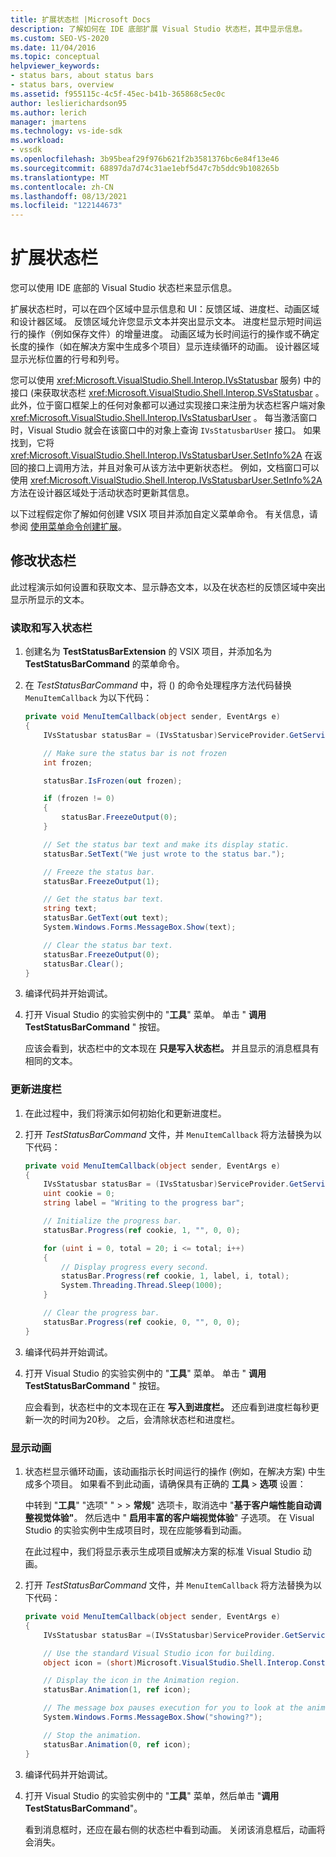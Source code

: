 ```yaml
---
title: 扩展状态栏 |Microsoft Docs
description: 了解如何在 IDE 底部扩展 Visual Studio 状态栏，其中显示信息。
ms.custom: SEO-VS-2020
ms.date: 11/04/2016
ms.topic: conceptual
helpviewer_keywords:
- status bars, about status bars
- status bars, overview
ms.assetid: f955115c-4c5f-45ec-b41b-365868c5ec0c
author: leslierichardson95
ms.author: lerich
manager: jmartens
ms.technology: vs-ide-sdk
ms.workload:
- vssdk
ms.openlocfilehash: 3b95beaf29f976b621f2b3581376bc6e84f13e46
ms.sourcegitcommit: 68897da7d74c31ae1ebf5d47c7b5ddc9b108265b
ms.translationtype: MT
ms.contentlocale: zh-CN
ms.lasthandoff: 08/13/2021
ms.locfileid: "122144673"
---
```

# <a name="extend-the-status-bar"></a>扩展状态栏
您可以使用 IDE 底部的 Visual Studio 状态栏来显示信息。

 扩展状态栏时，可以在四个区域中显示信息和 UI：反馈区域、进度栏、动画区域和设计器区域。 反馈区域允许您显示文本并突出显示文本。 进度栏显示短时间运行的操作（例如保存文件）的增量进度。 动画区域为长时间运行的操作或不确定长度的操作（如在解决方案中生成多个项目）显示连续循环的动画。 设计器区域显示光标位置的行号和列号。

 您可以使用 <xref:Microsoft.VisualStudio.Shell.Interop.IVsStatusbar> 服务) 中的接口 (来获取状态栏 <xref:Microsoft.VisualStudio.Shell.Interop.SVsStatusbar> 。 此外，位于窗口框架上的任何对象都可以通过实现接口来注册为状态栏客户端对象 <xref:Microsoft.VisualStudio.Shell.Interop.IVsStatusbarUser> 。 每当激活窗口时，Visual Studio 就会在该窗口中的对象上查询 `IVsStatusbarUser` 接口。 如果找到，它将 <xref:Microsoft.VisualStudio.Shell.Interop.IVsStatusbarUser.SetInfo%2A> 在返回的接口上调用方法，并且对象可从该方法中更新状态栏。 例如，文档窗口可以使用 <xref:Microsoft.VisualStudio.Shell.Interop.IVsStatusbarUser.SetInfo%2A> 方法在设计器区域处于活动状态时更新其信息。

 以下过程假定你了解如何创建 VSIX 项目并添加自定义菜单命令。 有关信息，请参阅 [使用菜单命令创建扩展](../extensibility/creating-an-extension-with-a-menu-command.md)。

## <a name="modify-the-status-bar"></a>修改状态栏
 此过程演示如何设置和获取文本、显示静态文本，以及在状态栏的反馈区域中突出显示所显示的文本。

### <a name="read-and-write-to-the-status-bar"></a>读取和写入状态栏

1. 创建名为 **TestStatusBarExtension** 的 VSIX 项目，并添加名为 **TestStatusBarCommand** 的菜单命令。

2. 在 *TestStatusBarCommand* 中，将 () 的命令处理程序方法代码替换 `MenuItemCallback` 为以下代码：

    ```csharp
    private void MenuItemCallback(object sender, EventArgs e)
    {
        IVsStatusbar statusBar = (IVsStatusbar)ServiceProvider.GetService(typeof(SVsStatusbar));

        // Make sure the status bar is not frozen
        int frozen;

        statusBar.IsFrozen(out frozen);

        if (frozen != 0)
        {
            statusBar.FreezeOutput(0);
        }

        // Set the status bar text and make its display static.
        statusBar.SetText("We just wrote to the status bar.");

        // Freeze the status bar.
        statusBar.FreezeOutput(1);

        // Get the status bar text.
        string text;
        statusBar.GetText(out text);
        System.Windows.Forms.MessageBox.Show(text);

        // Clear the status bar text.
        statusBar.FreezeOutput(0);
        statusBar.Clear();
    }
    ```

3. 编译代码并开始调试。

4. 打开 Visual Studio 的实验实例中的 "**工具**" 菜单。 单击 " **调用 TestStatusBarCommand** " 按钮。

     应该会看到，状态栏中的文本现在 **只是写入状态栏。** 并且显示的消息框具有相同的文本。

### <a name="update-the-progress-bar"></a>更新进度栏

1. 在此过程中，我们将演示如何初始化和更新进度栏。

2. 打开 *TestStatusBarCommand* 文件，并 `MenuItemCallback` 将方法替换为以下代码：

    ```csharp
    private void MenuItemCallback(object sender, EventArgs e)
    {
        IVsStatusbar statusBar = (IVsStatusbar)ServiceProvider.GetService(typeof(SVsStatusbar));
        uint cookie = 0;
        string label = "Writing to the progress bar";

        // Initialize the progress bar.
        statusBar.Progress(ref cookie, 1, "", 0, 0);

        for (uint i = 0, total = 20; i <= total; i++)
        {
            // Display progress every second.
            statusBar.Progress(ref cookie, 1, label, i, total);
            System.Threading.Thread.Sleep(1000);
        }

        // Clear the progress bar.
        statusBar.Progress(ref cookie, 0, "", 0, 0);
    }
    ```

3. 编译代码并开始调试。

4. 打开 Visual Studio 的实验实例中的 "**工具**" 菜单。 单击 " **调用 TestStatusBarCommand** " 按钮。

     应会看到，状态栏中的文本现在正在 **写入到进度栏。** 还应看到进度栏每秒更新一次的时间为20秒。 之后，会清除状态栏和进度栏。

### <a name="display-an-animation"></a>显示动画

1. 状态栏显示循环动画，该动画指示长时间运行的操作 (例如，在解决方案) 中生成多个项目。 如果看不到此动画，请确保具有正确的 **工具**  >  **选项** 设置：

     中转到 "**工具**" "选项" "  >    >  **常规**" 选项卡，取消选中 "**基于客户端性能自动调整视觉体验"**。 然后选中 " **启用丰富的客户端视觉体验**" 子选项。 在 Visual Studio 的实验实例中生成项目时，现在应能够看到动画。

     在此过程中，我们将显示表示生成项目或解决方案的标准 Visual Studio 动画。

2. 打开 *TestStatusBarCommand* 文件，并 `MenuItemCallback` 将方法替换为以下代码：

    ```csharp
    private void MenuItemCallback(object sender, EventArgs e)
    {
        IVsStatusbar statusBar =(IVsStatusbar)ServiceProvider.GetService(typeof(SVsStatusbar));

        // Use the standard Visual Studio icon for building.
        object icon = (short)Microsoft.VisualStudio.Shell.Interop.Constants.SBAI_Build;

        // Display the icon in the Animation region.
        statusBar.Animation(1, ref icon);

        // The message box pauses execution for you to look at the animation.
        System.Windows.Forms.MessageBox.Show("showing?");

        // Stop the animation.
        statusBar.Animation(0, ref icon);
    }
    ```

3. 编译代码并开始调试。

4. 打开 Visual Studio 的实验实例中的 "**工具**" 菜单，然后单击 "**调用 TestStatusBarCommand**"。

     看到消息框时，还应在最右侧的状态栏中看到动画。 关闭该消息框后，动画将会消失。
